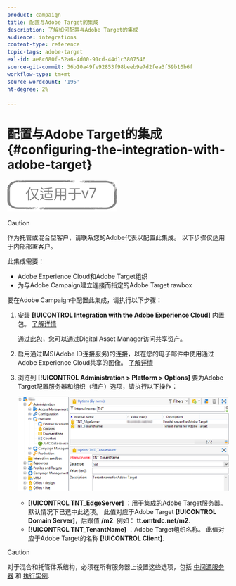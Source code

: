 ```yaml
---
product: campaign
title: 配置与Adobe Target的集成
description: 了解如何配置与Adobe Target的集成
audience: integrations
content-type: reference
topic-tags: adobe-target
exl-id: ae8c680f-52a6-4d00-91cd-44d1c3807546
source-git-commit: 36b10a49fe92853f98beeb9e7d2fea3f59b10b6f
workflow-type: tm+mt
source-wordcount: '195'
ht-degree: 2%

---
```


# 配置与Adobe Target的集成{#configuring-the-integration-with-adobe-target}

![](../../assets/v7-only.svg)


>[!CAUTION]
>
> 作为托管或混合型客户，请联系您的Adobe代表以配置此集成。 以下步骤仅适用于内部部署客户。

此集成需要：

* Adobe Experience Cloud和Adobe Target组织
* 为与Adobe Campaign建立连接而指定的Adobe Target rawbox

要在Adobe Campaign中配置此集成，请执行以下步骤：

1. 安装 **[!UICONTROL Integration with the Adobe Experience Cloud]** 内置包。 [了解详情](../../platform/using/working-with-data-packages.md#importing-packages)

   通过此包，您可以通过Digital Asset Manager访问共享资产。

1. 启用通过IMS(Adobe ID连接服务)的连接，以在您的电子邮件中使用通过Adobe Experience Cloud共享的图像。 [了解详情](../../integrations/using/about-adobe-id.md)
1. 浏览到 **[!UICONTROL Administration > Platform > Options]** 要为Adobe Target配置服务器和组织（租户）选项，请执行以下操作：

   ![](assets/tar_options.png)

   * **[!UICONTROL TNT_EdgeServer]** ：用于集成的Adobe Target服务器。 默认情况下已选中此选项。 此值对应于Adobe Target **[!UICONTROL Domain Server]**，后跟值 **/m2**. 例如： **tt.omtrdc.net/m2**.
   * **[!UICONTROL TNT_TenantName]** ：Adobe Target组织名称。 此值对应于Adobe Target的名称 **[!UICONTROL Client]**.


>[!CAUTION]
>
>对于混合和托管体系结构，必须在所有服务器上设置这些选项，包括 [中间源服务器](../../installation/using/mid-sourcing-server.md) 和 [执行实例](../../message-center/using/configuring-instances.md#execution-instance).